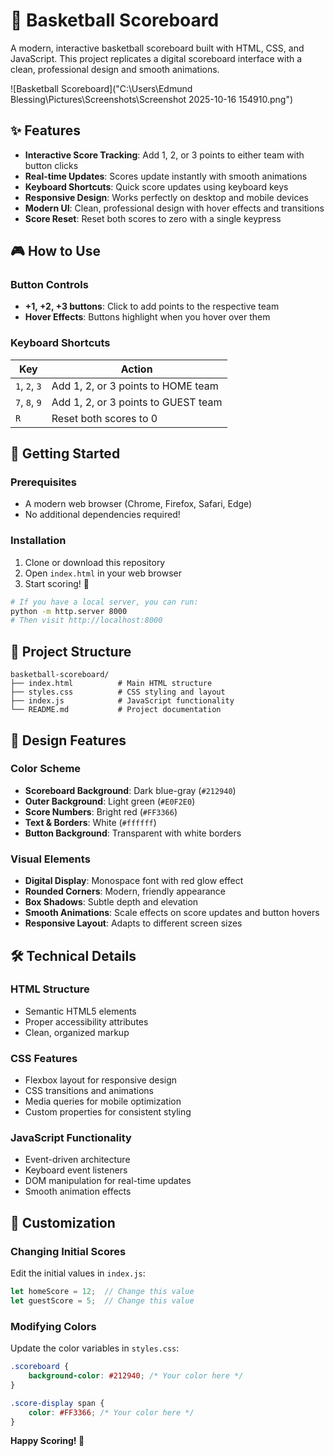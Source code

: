 # 🏀 Basketball Scoreboard

A modern, interactive basketball scoreboard built with HTML, CSS, and JavaScript. This project replicates a digital scoreboard interface with a clean, professional design and smooth animations.

![Basketball Scoreboard]("C:\Users\Edmund Blessing\Pictures\Screenshots\Screenshot 2025-10-16 154910.png")

## ✨ Features

- **Interactive Score Tracking**: Add 1, 2, or 3 points to either team with button clicks
- **Real-time Updates**: Scores update instantly with smooth animations
- **Keyboard Shortcuts**: Quick score updates using keyboard keys
- **Responsive Design**: Works perfectly on desktop and mobile devices
- **Modern UI**: Clean, professional design with hover effects and transitions
- **Score Reset**: Reset both scores to zero with a single keypress

## 🎮 How to Use

### Button Controls
- **+1, +2, +3 buttons**: Click to add points to the respective team
- **Hover Effects**: Buttons highlight when you hover over them

### Keyboard Shortcuts
| Key | Action |
|-----|--------|
| `1`, `2`, `3` | Add 1, 2, or 3 points to HOME team |
| `7`, `8`, `9` | Add 1, 2, or 3 points to GUEST team |
| `R` | Reset both scores to 0 |

## 🚀 Getting Started

### Prerequisites
- A modern web browser (Chrome, Firefox, Safari, Edge)
- No additional dependencies required!

### Installation
1. Clone or download this repository
2. Open `index.html` in your web browser
3. Start scoring! 🎯

```bash
# If you have a local server, you can run:
python -m http.server 8000
# Then visit http://localhost:8000
```

## 📁 Project Structure

```
basketball-scoreboard/
├── index.html          # Main HTML structure
├── styles.css          # CSS styling and layout
├── index.js            # JavaScript functionality
└── README.md           # Project documentation
```

## 🎨 Design Features

### Color Scheme
- **Scoreboard Background**: Dark blue-gray (`#212940`)
- **Outer Background**: Light green (`#E0F2E0`)
- **Score Numbers**: Bright red (`#FF3366`)
- **Text & Borders**: White (`#ffffff`)
- **Button Background**: Transparent with white borders

### Visual Elements
- **Digital Display**: Monospace font with red glow effect
- **Rounded Corners**: Modern, friendly appearance
- **Box Shadows**: Subtle depth and elevation
- **Smooth Animations**: Scale effects on score updates and button hovers
- **Responsive Layout**: Adapts to different screen sizes

## 🛠️ Technical Details

### HTML Structure
- Semantic HTML5 elements
- Proper accessibility attributes
- Clean, organized markup

### CSS Features
- Flexbox layout for responsive design
- CSS transitions and animations
- Media queries for mobile optimization
- Custom properties for consistent styling

### JavaScript Functionality
- Event-driven architecture
- Keyboard event listeners
- DOM manipulation for real-time updates
- Smooth animation effects

## 🔧 Customization

### Changing Initial Scores
Edit the initial values in `index.js`:
```javascript
let homeScore = 12;  // Change this value
let guestScore = 5;  // Change this value
```

### Modifying Colors
Update the color variables in `styles.css`:
```css
.scoreboard {
    background-color: #212940; /* Your color here */
}

.score-display span {
    color: #FF3366; /* Your color here */
}
```


**Happy Scoring! 🏀**
